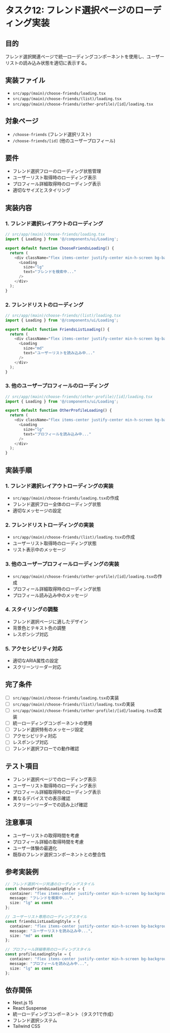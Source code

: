 # タスク12: フレンド選択ページのローディング実装

## 目的
フレンド選択関連ページで統一ローディングコンポーネントを使用し、ユーザーリストの読み込み状態を適切に表示する。

## 実装ファイル
- `src/app/(main)/choose-friends/loading.tsx`
- `src/app/(main)/choose-friends/(list)/loading.tsx`
- `src/app/(main)/choose-friends/(other-profile)/[id]/loading.tsx`

## 対象ページ
- `/choose-friends` (フレンド選択リスト)
- `/choose-friends/[id]` (他のユーザープロフィール)

## 要件
- フレンド選択フローのローディング状態管理
- ユーザーリスト取得時のローディング表示
- プロフィール詳細取得時のローディング表示
- 適切なサイズとスタイリング

## 実装内容

### 1. フレンド選択レイアウトのローディング
```typescript
// src/app/(main)/choose-friends/loading.tsx
import { Loading } from '@/components/ui/Loading';

export default function ChooseFriendsLoading() {
  return (
    <div className="flex items-center justify-center min-h-screen bg-background">
      <Loading 
        size="lg" 
        text="フレンドを検索中..." 
      />
    </div>
  );
}
```

### 2. フレンドリストのローディング
```typescript
// src/app/(main)/choose-friends/(list)/loading.tsx
import { Loading } from '@/components/ui/Loading';

export default function FriendsListLoading() {
  return (
    <div className="flex items-center justify-center min-h-screen bg-background">
      <Loading 
        size="md" 
        text="ユーザーリストを読み込み中..." 
      />
    </div>
  );
}
```

### 3. 他のユーザープロフィールのローディング
```typescript
// src/app/(main)/choose-friends/(other-profile)/[id]/loading.tsx
import { Loading } from '@/components/ui/Loading';

export default function OtherProfileLoading() {
  return (
    <div className="flex items-center justify-center min-h-screen bg-background">
      <Loading 
        size="lg" 
        text="プロフィールを読み込み中..." 
      />
    </div>
  );
}
```

## 実装手順

### 1. フレンド選択レイアウトローディングの実装
- `src/app/(main)/choose-friends/loading.tsx`の作成
- フレンド選択フロー全体のローディング状態
- 適切なメッセージの設定

### 2. フレンドリストローディングの実装
- `src/app/(main)/choose-friends/(list)/loading.tsx`の作成
- ユーザーリスト取得時のローディング状態
- リスト表示中のメッセージ

### 3. 他のユーザープロフィールローディングの実装
- `src/app/(main)/choose-friends/(other-profile)/[id]/loading.tsx`の作成
- プロフィール詳細取得時のローディング状態
- プロフィール読み込み中のメッセージ

### 4. スタイリングの調整
- フレンド選択ページに適したデザイン
- 背景色とテキスト色の調整
- レスポンシブ対応

### 5. アクセシビリティ対応
- 適切なARIA属性の設定
- スクリーンリーダー対応

## 完了条件
- [ ] `src/app/(main)/choose-friends/loading.tsx`の実装
- [ ] `src/app/(main)/choose-friends/(list)/loading.tsx`の実装
- [ ] `src/app/(main)/choose-friends/(other-profile)/[id]/loading.tsx`の実装
- [ ] 統一ローディングコンポーネントの使用
- [ ] フレンド選択特有のメッセージ設定
- [ ] アクセシビリティ対応
- [ ] レスポンシブ対応
- [ ] フレンド選択フローでの動作確認

## テスト項目
- フレンド選択ページでのローディング表示
- ユーザーリスト取得時のローディング表示
- プロフィール詳細取得時のローディング表示
- 異なるデバイスでの表示確認
- スクリーンリーダーでの読み上げ確認

## 注意事項
- ユーザーリストの取得時間を考慮
- プロフィール詳細の取得時間を考慮
- ユーザー体験の最適化
- 既存のフレンド選択コンポーネントとの整合性

## 参考実装例
```typescript
// フレンド選択ページ共通のローディングスタイル
const chooseFriendsLoadingStyle = {
  container: "flex items-center justify-center min-h-screen bg-background",
  message: "フレンドを検索中...",
  size: "lg" as const
};

// ユーザーリスト専用のローディングスタイル
const friendsListLoadingStyle = {
  container: "flex items-center justify-center min-h-screen bg-background",
  message: "ユーザーリストを読み込み中...",
  size: "md" as const
};

// プロフィール詳細専用のローディングスタイル
const profileLoadingStyle = {
  container: "flex items-center justify-center min-h-screen bg-background",
  message: "プロフィールを読み込み中...",
  size: "lg" as const
};
```

## 依存関係
- Next.js 15
- React Suspense
- 統一ローディングコンポーネント（タスク1で作成）
- フレンド選択システム
- Tailwind CSS 